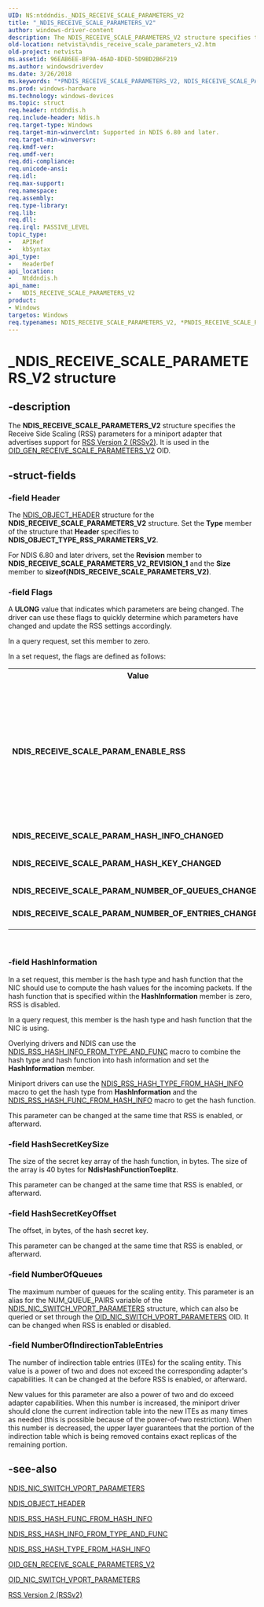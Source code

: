 ```yaml
---
UID: NS:ntddndis._NDIS_RECEIVE_SCALE_PARAMETERS_V2
title: "_NDIS_RECEIVE_SCALE_PARAMETERS_V2"
author: windows-driver-content
description: The NDIS_RECEIVE_SCALE_PARAMETERS_V2 structure specifies the Receive Side Scaling (RSS) parameters for a miniport adapter that advertises support for RSS Version 2 (RSSv2). It is used in the OID_GEN_RECEIVE_SCALE_PARAMETERS_V2 RSSv2 OID.
old-location: netvista\ndis_receive_scale_parameters_v2.htm
old-project: netvista
ms.assetid: 96EAB6EE-BF9A-46AD-8DED-5D9BD2B6F219
ms.author: windowsdriverdev
ms.date: 3/26/2018
ms.keywords: "*PNDIS_RECEIVE_SCALE_PARAMETERS_V2, NDIS_RECEIVE_SCALE_PARAMETERS_V2, NDIS_RECEIVE_SCALE_PARAMETERS_V2 structure [Network Drivers Starting with Windows Vista], NDIS_RECEIVE_SCALE_PARAM_ENABLE_RSS, NDIS_RECEIVE_SCALE_PARAM_HASH_INFO_CHANGED, NDIS_RECEIVE_SCALE_PARAM_HASH_KEY_CHANGED, NDIS_RECEIVE_SCALE_PARAM_NUMBER_OF_ENTRIES_CHANGED, NDIS_RECEIVE_SCALE_PARAM_NUMBER_OF_QUEUES_CHANGED, PNDIS_RECEIVE_SCALE_PARAMETERS_V2, PNDIS_RECEIVE_SCALE_PARAMETERS_V2 structure pointer [Network Drivers Starting with Windows Vista], _NDIS_RECEIVE_SCALE_PARAMETERS_V2, netvista.ndis_receive_scale_parameters_v2, ntddndis/NDIS_RECEIVE_SCALE_PARAMETERS_V2, ntddndis/PNDIS_RECEIVE_SCALE_PARAMETERS_V2"
ms.prod: windows-hardware
ms.technology: windows-devices
ms.topic: struct
req.header: ntddndis.h
req.include-header: Ndis.h
req.target-type: Windows
req.target-min-winverclnt: Supported in NDIS 6.80 and later.
req.target-min-winversvr: 
req.kmdf-ver: 
req.umdf-ver: 
req.ddi-compliance: 
req.unicode-ansi: 
req.idl: 
req.max-support: 
req.namespace: 
req.assembly: 
req.type-library: 
req.lib: 
req.dll: 
req.irql: PASSIVE_LEVEL
topic_type:
-	APIRef
-	kbSyntax
api_type:
-	HeaderDef
api_location:
-	Ntddndis.h
api_name:
-	NDIS_RECEIVE_SCALE_PARAMETERS_V2
product:
- Windows
targetos: Windows
req.typenames: NDIS_RECEIVE_SCALE_PARAMETERS_V2, *PNDIS_RECEIVE_SCALE_PARAMETERS_V2
---
```


# _NDIS_RECEIVE_SCALE_PARAMETERS_V2 structure


## -description

The **NDIS_RECEIVE_SCALE_PARAMETERS_V2** structure specifies the Receive Side Scaling (RSS) parameters for a miniport adapter that advertises support for <a href="https://docs.microsoft.com/windows-hardware/drivers/network/receive-side-scaling-version-2-rssv2-">RSS Version 2 (RSSv2)</a>. It is used in the <a href="https://docs.microsoft.com/windows-hardware/drivers/network/oid-gen-receive-scale-parameters-v2">OID_GEN_RECEIVE_SCALE_PARAMETERS_V2</a> OID.


## -struct-fields

### -field Header

The 
     <a href="https://msdn.microsoft.com/library/windows/hardware/ff566588">NDIS_OBJECT_HEADER</a> structure for the
     <b>NDIS_RECEIVE_SCALE_PARAMETERS_V2</b> structure. Set the 
     <b>Type</b> member of the structure that 
     <b>Header</b> specifies to <b>NDIS_OBJECT_TYPE_RSS_PARAMETERS_V2</b>. 

For NDIS  6.80 and later drivers, set the 
     <b>Revision</b> member to <b>NDIS_RECEIVE_SCALE_PARAMETERS_V2_REVISION_1</b> and the 
     <b>Size</b> member to <b>sizeof(NDIS_RECEIVE_SCALE_PARAMETERS_V2)</b>.


### -field Flags

A <b>ULONG</b> value that indicates which parameters are being changed. The driver can use these flags to quickly determine which parameters have changed and update the RSS settings accordingly.      

In a query request, set this member to zero.

In a set request, the flags are defined as follows:

<table>
<tr>
<th>Value</th>
<th>Meaning</th>
</tr>
<tr>
<td width="40%"><a id="NDIS_RECEIVE_SCALE_PARAM_ENABLE_RSS"></a><a id="ndis_receive_scale_param_enable_rss"></a><dl>
<dt><b>NDIS_RECEIVE_SCALE_PARAM_ENABLE_RSS</b></dt>
</dl>
</td>
<td width="60%">
A value of <b>1</b> indicates that RSS is enabled for the specified object. The miniport driver needs to look at other parameters.

A value of <b>0</b> indicates that RSS is disabled for the specified object. The <b>NumberOfQueues</b> and **NumberOfIndirectionTableEntries** parameters can change when RSS is disabled. Other parameters like **HashInformation** and **HashKey** should be ignored when RSS is disabled.

</td>
</tr>
<tr>
<td width="40%"><a id="NDIS_RECEIVE_SCALE_PARAM_HASH_INFO_CHANGED"></a><a id="ndis_receive_scale_param_hash_info_changed"></a><dl>
<dt><b>NDIS_RECEIVE_SCALE_PARAM_HASH_INFO_CHANGED</b></dt>
</dl>
</td>
<td width="60%">
The value of the <b>HashInformation</b> parameter has changed.

</td>
</tr>
<tr>
<td width="40%"><a id="NDIS_RECEIVE_SCALE_PARAM_HASH_KEY_CHANGED"></a><a id="ndis_receive_scale_param_hash_key_changed"></a><dl>
<dt><b>NDIS_RECEIVE_SCALE_PARAM_HASH_KEY_CHANGED</b></dt>
</dl>
</td>
<td width="60%">
The contents of the <b>HashSecretKey</b> member have changed.

</td>
</tr>
<tr>
<td width="40%"><a id="NDIS_RECEIVE_SCALE_PARAM_NUMBER_OF_QUEUES_CHANGED"></a><a id="ndis_receive_scale_param_number_of_queues_changed"></a><dl>
<dt><b>NDIS_RECEIVE_SCALE_PARAM_NUMBER_OF_QUEUES_CHANGED</b></dt>
</dl>
</td>
<td width="60%">
The number of queues per VPort has changed.

</td>
</tr>
<tr>
<td width="40%"><a id="NDIS_RECEIVE_SCALE_PARAM_NUMBER_OF_ENTRIES_CHANGED"></a><a id="ndis_receive_scale_param_number_of_entries_changed"></a><dl>
<dt><b>NDIS_RECEIVE_SCALE_PARAM_NUMBER_OF_ENTRIES_CHANGED</b></dt>
</dl>
</td>
<td width="60%">
The number of entries in the indirection table has changed.

</td>
</tr>
</table>
 


### -field HashInformation

In a set request, this member is the hash type and hash function that the NIC should use to compute the hash
     values for the incoming packets. If the hash function that is specified within the 
     <b>HashInformation</b> member is zero, RSS is disabled.
     

In a query request, this member is the hash type and hash function that the NIC is using.

Overlying drivers and NDIS can use the 
     <a href="https://msdn.microsoft.com/en-us/library/windows/hardware/ff567266">NDIS_RSS_HASH_INFO_FROM_TYPE_AND_FUNC</a> macro to combine the hash type and hash function into hash
     information and set the 
     <b>HashInformation</b> member.

Miniport drivers can use the 
     <a href="https://msdn.microsoft.com/en-us/library/windows/hardware/ff567266">NDIS_RSS_HASH_TYPE_FROM_HASH_INFO</a> macro to get the hash type from 
     <b>HashInformation</b> and the 
     <a href="https://msdn.microsoft.com/en-us/library/windows/hardware/ff567266">NDIS_RSS_HASH_FUNC_FROM_HASH_INFO</a> macro to get the hash function.

This parameter can be changed at the same time that RSS is enabled, or afterward.


### -field HashSecretKeySize

The size of the secret key array of the hash function, in bytes. The size of the array is 40 bytes for **NdisHashFunctionToeplitz**.

This parameter can be changed at the same time that RSS is enabled, or afterward.


### -field HashSecretKeyOffset

The offset, in bytes, of the hash secret key.

This parameter can be changed at the same time that RSS is enabled, or afterward.

### -field NumberOfQueues

The maximum number of queues for the scaling entity. This parameter is an alias for the NUM_QUEUE_PAIRS variable of the <a href="https://msdn.microsoft.com/library/windows/hardware/hh451597">NDIS_NIC_SWITCH_VPORT_PARAMETERS</a> structure, which can also be queried or set through the <a href="https://docs.microsoft.com/windows-hardware/drivers/network/oid-nic-switch-vport-parameters">OID_NIC_SWITCH_VPORT_PARAMETERS</a> OID. It can be changed when RSS is enabled or disabled.


### -field NumberOfIndirectionTableEntries

The number of indirection table entries (ITEs) for the scaling entity. This value is a power of two and does not exceed the corresponding adapter's capabilities. It can be changed at the before RSS is enabled, or afterward.

New values for this parameter are also a power of two and do exceed adapter capabilities. When this number is increased, the miniport driver should clone the current indirection table into the new ITEs as many times as needed (this is possible because of the power-of-two restriction). When this number is decreased, the upper layer guarantees that the portion of the indirection table which is being removed contains exact replicas of the remaining portion.


## -see-also

<a href="https://msdn.microsoft.com/library/windows/hardware/hh451597">NDIS_NIC_SWITCH_VPORT_PARAMETERS</a>



<a href="https://msdn.microsoft.com/library/windows/hardware/ff566588">NDIS_OBJECT_HEADER</a>



<a href="https://msdn.microsoft.com/en-us/library/windows/hardware/ff567266">NDIS_RSS_HASH_FUNC_FROM_HASH_INFO</a>



<a href="https://msdn.microsoft.com/en-us/library/windows/hardware/ff567266">NDIS_RSS_HASH_INFO_FROM_TYPE_AND_FUNC</a>



<a href="https://msdn.microsoft.com/en-us/library/windows/hardware/ff567266">NDIS_RSS_HASH_TYPE_FROM_HASH_INFO</a>



<a href="https://docs.microsoft.com/windows-hardware/drivers/network/oid-gen-receive-scale-parameters-v2">OID_GEN_RECEIVE_SCALE_PARAMETERS_V2</a>



<a href="https://docs.microsoft.com/windows-hardware/drivers/network/oid-nic-switch-vport-parameters">OID_NIC_SWITCH_VPORT_PARAMETERS</a>



<a href="https://docs.microsoft.com/windows-hardware/drivers/network/receive-side-scaling-version-2-rssv2-">RSS Version 2 (RSSv2)</a>
 

 


